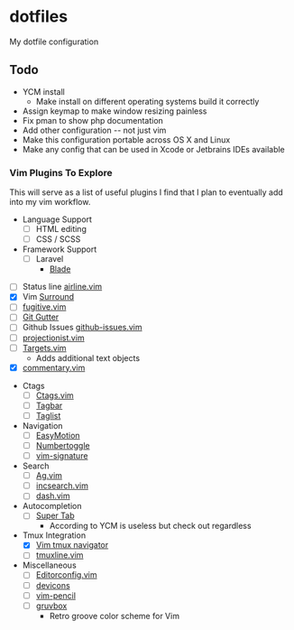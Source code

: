 # dotfiles
My dotfile configuration

## Todo
- YCM install
  - Make install on different operating systems build it correctly 
- Assign keymap to make window resizing painless
- Fix pman to show php documentation
- Add other configuration -- not just vim
- Make this configuration portable across OS X and Linux
- Make any config that can be used in Xcode or Jetbrains IDEs available

### Vim Plugins To Explore

This will serve as a list of useful plugins I find that I plan to eventually 
add into my vim workflow.  

- Language Support
  - [ ] HTML editing
  - [ ] CSS / SCSS
- Framework Support
  - [ ] Laravel
    - [Blade](https://github.com/jwalton512/vim-blade)
- [ ] Status line [airline.vim](https://github.com/bling/vim-airline)
- [x] Vim [Surround](https://github.com/tpope/vim-surround)
- [ ] [fugitive.vim](https://github.com/tpope/vim-fugitive)
- [ ] [Git Gutter](https://github.com/airblade/vim-gitgutter)
- [ ] Github Issues [github-issues.vim](https://github.com/jaxbot/github-issues.vim)
- [ ] [projectionist.vim](https://github.com/tpope/vim-projectionist)
- [ ] [Targets.vim](https://github.com/wellle/targets.vim)
  - Adds additional text objects
- [x] [commentary.vim](https://github.com/tpope/vim-commentary)
- Ctags
  - [ ] [Ctags.vim](https://github.com/vim-scripts/ctags.vim)
  - [ ] [Tagbar](https://github.com/majutsushi/tagbar)
  - [ ] [Taglist](http://vim.sourceforge.net/scripts/script.php?script_id=273)
- Navigation
  - [ ] [EasyMotion](https://github.com/easymotion/vim-easymotion)
  - [ ] [Numbertoggle](https://github.com/jeffkreeftmeijer/vim-numbertoggle)
  - [ ] [vim-signature](https://github.com/kshenoy/vim-signature)
- Search
  - [ ] [Ag.vim](https://github.com/rking/ag.vim)
  - [ ] [incsearch.vim](https://github.com/haya14busa/incsearch.vim)
  - [ ] [dash.vim](https://github.com/rizzatti/dash.vim)
- Autocompletion
  - [ ] [Super Tab](https://github.com/ervandew/supertab)
    - According to YCM is useless but check out regardless
- Tmux Integration
  - [x] [Vim tmux navigator](https://github.com/christoomey/vim-tmux-navigator)
  - [ ] [tmuxline.vim](https://github.com/edkolev/tmuxline.vim)
- Miscellaneous
  - [ ] [Editorconfig.vim](https://github.com/editorconfig/editorconfig-vim)
  - [ ] [devicons](https://github.com/ryanoasis/vim-devicons)
  - [ ] [vim-pencil](https://github.com/reedes/vim-pencil)
  - [ ] [gruvbox](https://github.com/morhetz/gruvbox)
    - Retro groove color scheme for Vim
